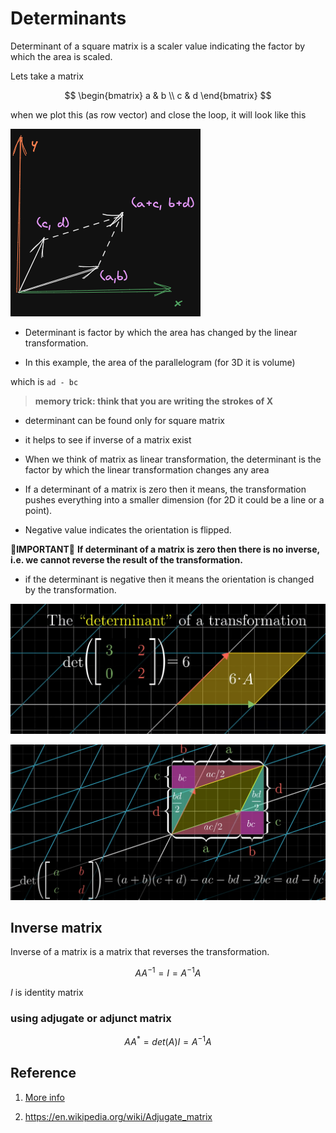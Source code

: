 # Determinants

Determinant of a square matrix is a scaler value indicating the factor by which the area is scaled.

Lets take a matrix

$$
\begin{bmatrix}
a & b \\
c & d
\end{bmatrix}
$$

when we plot this (as row vector) and close the loop, it will look like this

![image matrix plotter as vector](./img/006_determinant.excalidraw.png)

* Determinant is factor by which the area has changed by the linear transformation.

* In this example, the area of the parallelogram (for 3D it is volume)

which is `ad - bc`

> **memory trick: think that you are writing the strokes of X**

* determinant can be found only for square matrix
* it helps to see if inverse of a matrix exist

* When we think of matrix as linear transformation, the determinant is the factor by which the linear transformation changes any area

* If a determinant of a matrix is zero then it means, the transformation pushes everything into a smaller dimension (for 2D it could be a line or a point).

* Negative value indicates the orientation is flipped.

🔴**IMPORTANT**🔴 **If determinant of a matrix is zero then there is no inverse, i.e. we cannot reverse the result of the transformation.**

* if the determinant is negative then it means the orientation is changed by the transformation.

![image](img/006.Determinants-0902155044.png)

![image](img/006.Determinants-0902164220.png)

## Inverse matrix

Inverse of a matrix is a matrix that reverses the transformation.

$$
    AA^{-1} = I = A^{-1}A
$$

$I$ is identity matrix

### using adjugate or adjunct matrix

$$
    AA^{*} = det(A)I = A^{-1}A
$$

## Reference

1. [More info](https://www.mathsisfun.com/algebra/matrix-determinant.html)

2. <https://en.wikipedia.org/wiki/Adjugate_matrix>
